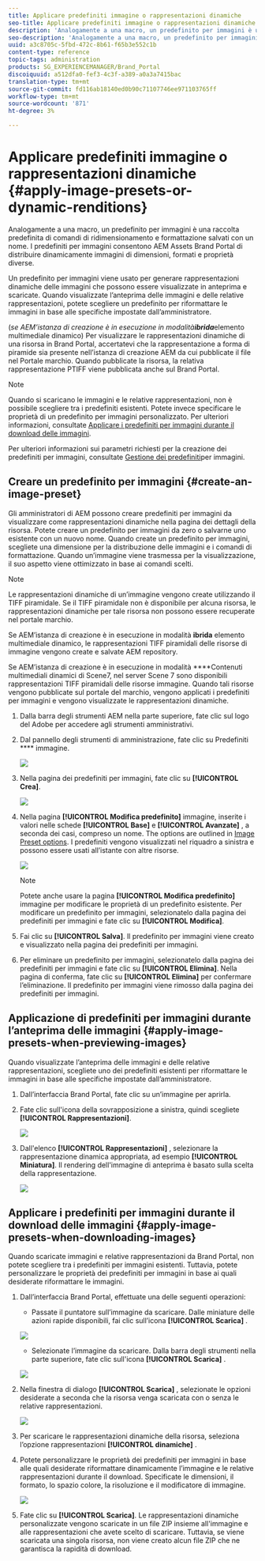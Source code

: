 ```yaml
---
title: Applicare predefiniti immagine o rappresentazioni dinamiche
seo-title: Applicare predefiniti immagine o rappresentazioni dinamiche
description: 'Analogamente a una macro, un predefinito per immagini è una raccolta predefinita di comandi di ridimensionamento e formattazione salvati con un nome. I predefiniti per immagini consentono  AEM Assets Brand Portal di distribuire dinamicamente immagini di dimensioni, formati e proprietà diverse. '
seo-description: 'Analogamente a una macro, un predefinito per immagini è una raccolta predefinita di comandi di ridimensionamento e formattazione salvati con un nome. I predefiniti per immagini consentono  AEM Assets Brand Portal di distribuire dinamicamente immagini di dimensioni, formati e proprietà diverse. '
uuid: a3c8705c-5fbd-472c-8b61-f65b3e552c1b
content-type: reference
topic-tags: administration
products: SG_EXPERIENCEMANAGER/Brand_Portal
discoiquuid: a512dfa0-fef3-4c3f-a389-a0a3a7415bac
translation-type: tm+mt
source-git-commit: fd116ab18140ed0b90c71107746ee971103765ff
workflow-type: tm+mt
source-wordcount: '871'
ht-degree: 3%

---
```



# Applicare predefiniti immagine o rappresentazioni dinamiche {#apply-image-presets-or-dynamic-renditions}

Analogamente a una macro, un predefinito per immagini è una raccolta predefinita di comandi di ridimensionamento e formattazione salvati con un nome. I predefiniti per immagini consentono  AEM Assets Brand Portal di distribuire dinamicamente immagini di dimensioni, formati e proprietà diverse.

Un predefinito per immagini viene usato per generare rappresentazioni dinamiche delle immagini che possono essere visualizzate in anteprima e scaricate. Quando visualizzate l’anteprima delle immagini e delle relative rappresentazioni, potete scegliere un predefinito per riformattare le immagini in base alle specifiche impostate dall’amministratore.

(*se AEM’istanza di creazione è in esecuzione in modalità&#x200B;**ibrida***elemento multimediale dinamico) Per visualizzare le rappresentazioni dinamiche di una risorsa in Brand Portal, accertatevi che la rappresentazione a forma di piramide sia presente nell’istanza di creazione AEM da cui pubblicate il file nel Portale marchio. Quando pubblicate la risorsa, la relativa rappresentazione PTIFF viene pubblicata anche sul Brand Portal.

>[!NOTE]
>
>Quando si scaricano le immagini e le relative rappresentazioni, non è possibile scegliere tra i predefiniti esistenti. Potete invece specificare le proprietà di un predefinito per immagini personalizzato. Per ulteriori informazioni, consultate [Applicare i predefiniti per immagini durante il download delle immagini](../using/brand-portal-image-presets.md#main-pars-text-1403412644).


Per ulteriori informazioni sui parametri richiesti per la creazione dei predefiniti per immagini, consultate [Gestione dei predefiniti](https://docs.adobe.com/docs/en/AEM/6-0/administer/integration/dynamic-media/image-presets.html)per immagini.

## Creare un predefinito per immagini {#create-an-image-preset}

Gli amministratori di AEM possono creare predefiniti per immagini da visualizzare come rappresentazioni dinamiche nella pagina dei dettagli della risorsa. Potete creare un predefinito per immagini da zero o salvarne uno esistente con un nuovo nome. Quando create un predefinito per immagini, scegliete una dimensione per la distribuzione delle immagini e i comandi di formattazione. Quando un’immagine viene trasmessa per la visualizzazione, il suo aspetto viene ottimizzato in base ai comandi scelti.


>[!NOTE]
>
>Le rappresentazioni dinamiche di un’immagine vengono create utilizzando il TIFF piramidale. Se il TIFF piramidale non è disponibile per alcuna risorsa, le rappresentazioni dinamiche per tale risorsa non possono essere recuperate nel portale marchio.
>
>Se AEM’istanza di creazione è in esecuzione in modalità **ibrida** elemento multimediale dinamico, le rappresentazioni TIFF piramidali delle risorse di immagine vengono create e salvate AEM repository.
>
>Se AEM’istanza di creazione è in esecuzione in modalità ****Contenuti multimediali dinamici di Scene7, nel server Scene 7 sono disponibili rappresentazioni TIFF piramidali delle risorse immagine.
>Quando tali risorse vengono pubblicate sul portale del marchio, vengono applicati i predefiniti per immagini e vengono visualizzate le rappresentazioni dinamiche.


1. Dalla barra degli strumenti AEM nella parte superiore, fate clic sul logo del Adobe  per accedere agli strumenti amministrativi.

1. Dal pannello degli strumenti di amministrazione, fate clic su Predefiniti **** immagine.

   ![](assets/admin-tools-panel-4.png)

1. Nella pagina dei predefiniti per immagini, fate clic su **[!UICONTROL Crea]**.

   ![](assets/image_preset_homepage.png)

1. Nella pagina **[!UICONTROL Modifica predefinito]** immagine, inserite i valori nelle schede **[!UICONTROL Base]** e **[!UICONTROL Avanzate]** , a seconda dei casi, compreso un nome. The options are outlined in [Image Preset options](https://docs.adobe.com/docs/en/AEM/6-0/administer/integration/dynamic-media/image-presets.html#Image%20preset%20options). I predefiniti vengono visualizzati nel riquadro a sinistra e possono essere usati all’istante con altre risorse.

   ![](assets/image_preset_create.png)

   >[!NOTE]
   >
   >Potete anche usare la pagina **[!UICONTROL Modifica predefinito]** immagine per modificare le proprietà di un predefinito esistente. Per modificare un predefinito per immagini, selezionatelo dalla pagina dei predefiniti per immagini e fate clic su **[!UICONTROL Modifica]**.

1. Fai clic su **[!UICONTROL Salva]**. Il predefinito per immagini viene creato e visualizzato nella pagina dei predefiniti per immagini.
1. Per eliminare un predefinito per immagini, selezionatelo dalla pagina dei predefiniti per immagini e fate clic su **[!UICONTROL Elimina]**. Nella pagina di conferma, fate clic su **[!UICONTROL Elimina]** per confermare l’eliminazione. Il predefinito per immagini viene rimosso dalla pagina dei predefiniti per immagini.

## Applicazione di predefiniti per immagini durante l’anteprima delle immagini  {#apply-image-presets-when-previewing-images}

Quando visualizzate l’anteprima delle immagini e delle relative rappresentazioni, scegliete uno dei predefiniti esistenti per riformattare le immagini in base alle specifiche impostate dall’amministratore.

1. Dall’interfaccia Brand Portal, fate clic su un’immagine per aprirla.
1. Fate clic sull&#39;icona della sovrapposizione a sinistra, quindi scegliete **[!UICONTROL Rappresentazioni]**.

   ![](assets/image-preset-previewrenditions.png)

1. Dall&#39;elenco **[!UICONTROL Rappresentazioni]** , selezionare la rappresentazione dinamica appropriata, ad esempio **[!UICONTROL Miniatura]**. Il rendering dell&#39;immagine di anteprima è basato sulla scelta della rappresentazione.

   ![](assets/image-preset-previewrenditionthumbnail.png)

## Applicare i predefiniti per immagini durante il download delle immagini {#apply-image-presets-when-downloading-images}

Quando scaricate immagini e relative rappresentazioni da Brand Portal, non potete scegliere tra i predefiniti per immagini esistenti. Tuttavia, potete personalizzare le proprietà dei predefiniti per immagini in base ai quali desiderate riformattare le immagini.

1. Dall’interfaccia Brand Portal, effettuate una delle seguenti operazioni:

   * Passate il puntatore sull’immagine da scaricare. Dalle miniature delle azioni rapide disponibili, fai clic sull’icona **[!UICONTROL Scarica]** .

   ![](assets/downloadsingleasset.png)

   * Selezionate l’immagine da scaricare. Dalla barra degli strumenti nella parte superiore, fate clic sull&#39;icona **[!UICONTROL Scarica]** .

   ![](assets/downloadassets.png)

1. Nella finestra di dialogo **[!UICONTROL Scarica]** , selezionate le opzioni desiderate a seconda che la risorsa venga scaricata con o senza le relative rappresentazioni.

   ![](assets/donload-assets-dialog.png)

1. Per scaricare le rappresentazioni dinamiche della risorsa, seleziona l’opzione rappresentazioni **[!UICONTROL dinamiche]** .
1. Potete personalizzare le proprietà dei predefiniti per immagini in base alle quali desiderate riformattare dinamicamente l’immagine e le relative rappresentazioni durante il download. Specificate le dimensioni, il formato, lo spazio colore, la risoluzione e il modificatore di immagine.

   ![](assets/dynamicrenditions.png)

1. Fate clic su **[!UICONTROL Scarica]**. Le rappresentazioni dinamiche personalizzate vengono scaricate in un file ZIP insieme all&#39;immagine e alle rappresentazioni che avete scelto di scaricare. Tuttavia, se viene scaricata una singola risorsa, non viene creato alcun file ZIP che ne garantisca la rapidità di download.
